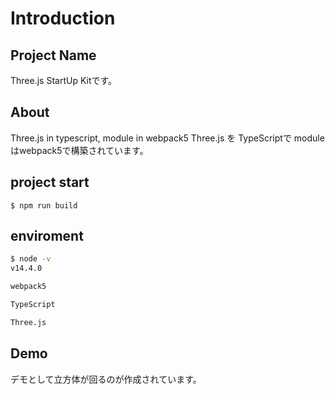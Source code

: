 # Introduction

## Project Name

Three.js StartUp Kitです。
## About

Three.js in typescript, module in webpack5
Three.js を TypeScriptで moduleはwebpack5で構築されています。

## project start

`$ npm run build`

## enviroment

```sh
$ node -v
v14.4.0

webpack5

TypeScript

Three.js

```

## Demo

デモとして立方体が回るのが作成されています。
